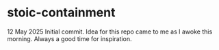 # stoic-containment
12 May 2025 Initial commit.
Idea for this repo came to me as I awoke this morning.
Always a good time for inspiration.
